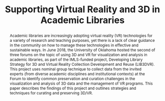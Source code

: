 ---
abstract: Academic libraries are increasingly adopting virtual reality (VR) technologies
  for a variety of research and teaching purposes, yet there is a lack of clear guidance
  in the community on how to manage these technologies in effective and sustainable
  ways. In June 2018, the University of Oklahoma hosted the second of three forums
  on the topic of using 3D and VR for visualization and analysis in academic libraries,
  as part of the IMLS-funded project, Developing Library Strategy for 3D and Virtual
  Reality Collection Development and Reuse (LIB3DVR). This project uses nominal group
  technique to collect data from the invited experts (from diverse academic disciplines
  and institutional contexts) at the Forum to identify common preservation and curation
  challenges in the visualization and analysis of 3D data and the management of VR
  programs. This paper describes the findings of this project and outlines strategies
  and techniques for curating and preserving 3D/VR.
creators:
- Carlisle, Tara
- McDonald, Robert
- Johnson, Jennifer
- Wittenberg, Jamie
- Hardesty, Juliet
- Hall, Nathan
- Cook, Matt
- Lischer-Katz, Zack
date: null
document_url: https://services.phaidra.univie.ac.at/api/object/o:1080495/download
grand_parent: iPRES
institutions: []
keywords: []
landing_page_url: https://phaidra.univie.ac.at/o:1080495
language: eng
layout: publication
license: CC BY 4.0 International
notes_url: null
parent: iPRES 2019
publication_type: paper
size: 363737
slides_url: null
source_name: iPRES
stream_url: null
title: 'Supporting Virtual Reality and 3D in Academic Libraries '
year: 2019
---